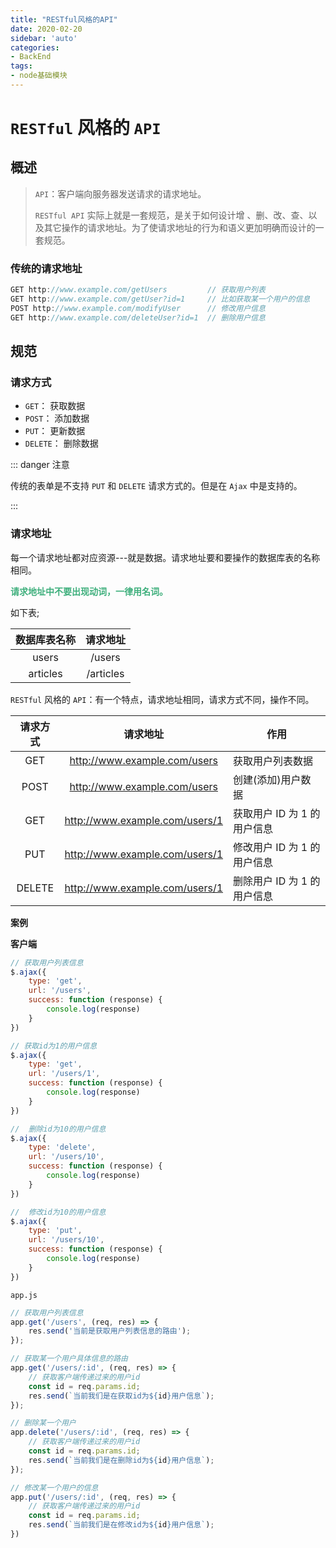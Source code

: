 ```yaml
---
title: "RESTful风格的API"
date: 2020-02-20
sidebar: 'auto'
categories:
- BackEnd
tags:
- node基础模块
---
```














# `RESTful` 风格的 `API`

## 概述

> `API`：客户端向服务器发送请求的请求地址。
>
> `RESTful API` 实际上就是一套规范，是关于如何设计增 、删、改、查、以及其它操作的请求地址。为了使请求地址的行为和语义更加明确而设计的一套规范。

### 传统的请求地址

```js
GET http://www.example.com/getUsers         // 获取用户列表
GET http://www.example.com/getUser?id=1     // 比如获取某一个用户的信息
POST http://www.example.com/modifyUser      // 修改用户信息
GET http://www.example.com/deleteUser?id=1  // 删除用户信息
```

## 规范

### 请求方式

* `GET`：      获取数据
* `POST`：    添加数据
* `PUT`：      更新数据
* `DELETE`： 删除数据

::: danger 注意

传统的表单是不支持 `PUT` 和 `DELETE` 请求方式的。但是在 `Ajax` 中是支持的。

:::

### 请求地址

每一个请求地址都对应资源---就是数据。请求地址要和要操作的数据库表的名称相同。

<strong style="color:#3eaf7c;">请求地址中不要出现动词，一律用名词。</strong>

如下表;

| 数据库表名称 | 请求地址  |
| :----------: | :-------: |
|    users     |  /users   |
|   articles   | /articles |

`RESTful` 风格的 `API`：有一个特点，请求地址相同，请求方式不同，操作不同。

| 请求方式 |            请求地址            | 作用                        |
| :------: | :----------------------------: | --------------------------- |
|   GET    |  http://www.example.com/users  | 获取用户列表数据            |
|   POST   |  http://www.example.com/users  | 创建(添加)用户数据          |
|   GET    | http://www.example.com/users/1 | 获取用户 ID 为 1 的用户信息 |
|   PUT    | http://www.example.com/users/1 | 修改用户 ID 为 1 的用户信息 |
|  DELETE  | http://www.example.com/users/1 | 删除用户 ID 为 1 的用户信息 |

**案例**

**客户端**

```js
// 获取用户列表信息
$.ajax({
    type: 'get',
    url: '/users',
    success: function (response) {
        console.log(response)
    }
})

// 获取id为1的用户信息
$.ajax({
    type: 'get',
    url: '/users/1',
    success: function (response) {
        console.log(response)
    }
})

//  删除id为10的用户信息
$.ajax({
    type: 'delete',
    url: '/users/10',
    success: function (response) {
        console.log(response)
    }
})

//  修改id为10的用户信息
$.ajax({
    type: 'put',
    url: '/users/10',
    success: function (response) {
        console.log(response)
    }
})
```

`app.js`

```js
// 获取用户列表信息
app.get('/users', (req, res) => {
	res.send('当前是获取用户列表信息的路由');
});

// 获取某一个用户具体信息的路由
app.get('/users/:id', (req, res) => {
	// 获取客户端传递过来的用户id
	const id = req.params.id;
	res.send(`当前我们是在获取id为${id}用户信息`);
});

// 删除某一个用户
app.delete('/users/:id', (req, res) => {
	// 获取客户端传递过来的用户id
	const id = req.params.id;
	res.send(`当前我们是在删除id为${id}用户信息`);
});

// 修改某一个用户的信息
app.put('/users/:id', (req, res) => {
	// 获取客户端传递过来的用户id
	const id = req.params.id;
	res.send(`当前我们是在修改id为${id}用户信息`);
})
```



